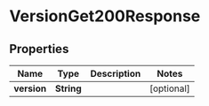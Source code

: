 

# VersionGet200Response


## Properties

| Name | Type | Description | Notes |
|------------ | ------------- | ------------- | -------------|
|**version** | **String** |  |  [optional] |



